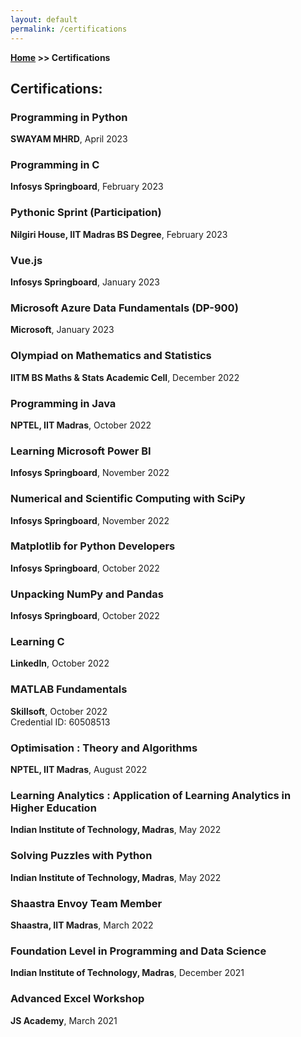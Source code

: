```yaml
---
layout: default
permalink: /certifications
---
```


**[Home](/) >> Certifications**

## Certifications:
<div class="card">
  <h3>Programming in Python</h3>
  <p><b>SWAYAM MHRD</b>, April 2023<br></p>
  <a href="https://drive.google.com/file/d/1_RJI8LP5t3_oBoQyDe4Li6ZysmctHOXc/view"><span class="card-link-spanner"></span></a>
</div>

<div class="card">
  <h3>Programming in C</h3>
  <p><b>Infosys Springboard</b>, February 2023<br></p>
  <a href="https://drive.google.com/file/d/1hNse7iZ8MbRmviZjRKhIhrEvb_TOQuEd/view"><span class="card-link-spanner"></span></a>
</div>

<div class="card">
  <h3>Pythonic Sprint (Participation)</h3>
  <p><b>Nilgiri House, IIT Madras BS Degree</b>, February 2023<br></p>
  <a href="https://drive.google.com/file/d/1foFILwdUGm_azBMJLpqPMnTvzo1WWL2_/view"><span class="card-link-spanner"></span></a>
</div>

<div class="card">
  <h3>Vue.js</h3>
  <p><b>Infosys Springboard</b>, January 2023<br></p>
  <a href="https://drive.google.com/file/d/1ZWWHZe_TMF0olBRCUj3rIplvvXmjn-hd/view?usp=sharing"><span class="card-link-spanner"></span></a>
</div>

<div class="card">
  <h3>Microsoft Azure Data Fundamentals (DP-900)</h3>
  <p><b>Microsoft</b>, January 2023<br></p>
  <a href="https://drive.google.com/file/d/1EiwDYXbL1D_9QSslXJn84oi5l5yGSwp9/view?usp=sharing"><span class="card-link-spanner"></span></a>
</div>

<div class="card">
  <h3>Olympiad on Mathematics and Statistics</h3>
  <p><b>IITM BS Maths & Stats Academic Cell</b>, December 2022<br></p>
  <a href="https://drive.google.com/file/d/1y4EdqbzlTSWZfiqy6t8o0-9BZCPNX8lU/view?usp=sharing"><span class="card-link-spanner"></span></a>
</div>

<div class="card">
  <h3>Programming in Java</h3>
  <p><b>NPTEL, IIT Madras</b>, October 2022<br></p>
  <a href="https://drive.google.com/file/d/1wI22rmpA37EgdS85yFgZ1iXCSYCyjC_H/view?usp=sharing"><span class="card-link-spanner"></span></a>
</div>

<div class="card">
  <h3>Learning Microsoft Power BI</h3>
  <p><b>Infosys Springboard</b>, November 2022</p>
  <a href="https://drive.google.com/file/d/1YhRQ2X_fdS0CgOtoG9siPSEgIdFhoJKK/view?usp=sharing"><span class="card-link-spanner"></span></a>
</div>

<div class="card">
  <h3>Numerical and Scientific Computing with SciPy</h3>
  <p><b>Infosys Springboard</b>, November 2022</p>
  <a href="https://drive.google.com/file/d/1jjO9c46MJTK3YxfSfs2_xnI4Ov20Jnd1/view?usp=sharing"><span class="card-link-spanner"></span></a>
</div>

<div class="card">
  <h3>Matplotlib for Python Developers</h3>
  <p><b>Infosys Springboard</b>, October 2022</p>
  <a href="https://drive.google.com/file/d/1-2YOWYwEcs2TFKKJVSFbQ80wFy7MIqfT/view?usp=sharing"><span class="card-link-spanner"></span></a>
</div>

<div class="card">
  <h3>Unpacking NumPy and Pandas</h3>
  <p><b>Infosys Springboard</b>, October 2022</p>
  <a href="https://drive.google.com/file/d/1TTNKi-qsWWx0EZHjQ54eMyKS45joWJzK/view?usp=sharing"><span class="card-link-spanner"></span></a>
</div>

<div class="card">
  <h3>Learning C</h3>
  <p><b>LinkedIn</b>, October 2022</p>
  <a href="https://www.linkedin.com/learning/certificates/4c2731e7cc4c762f1f56ebf111f96625be7ddea7eae65e79e3faa7d012058aab"><span class="card-link-spanner"></span></a>
</div>

<div class="card">
  <h3>MATLAB Fundamentals</h3>
  <p><b>Skillsoft</b>, October 2022<br>
  Credential ID: 60508513</p>
  <a href="https://skillsoft.digitalbadges.skillsoft.com/c19c8174-8a2e-41c5-b885-3cceefa2566a"><span class="card-link-spanner"></span></a>
</div>

<div class="card">
  <h3>Optimisation : Theory and Algorithms</h3>
  <p><b>NPTEL, IIT Madras</b>, August 2022</p>
  <a href="https://drive.google.com/file/d/1lMbDwwdVE11zBbGh25T35uMqhpOOVGT9/view?usp=sharing"><span class="card-link-spanner"></span></a>
</div>

<div class="card">
  <h3>Learning Analytics : Application of Learning Analytics in Higher Education</h3>
  <p><b>Indian Institute of Technology, Madras</b>, May 2022</p>
  <a href="https://drive.google.com/file/d/1ej7JmXw_lG-sK92oTlmgvga8tT5C1llv/view?usp=sharing"><span class="card-link-spanner"></span></a>
</div>

<div class="card">
  <h3>Solving Puzzles with Python</h3>
  <p><b>Indian Institute of Technology, Madras</b>, May 2022</p>
  <a href="https://drive.google.com/file/d/1MyjkDTftomN2J7t5iRT34uhRM65NTaV0/view?usp=sharing"><span class="card-link-spanner"></span></a>
</div>

<div class="card">
  <h3>Shaastra Envoy Team Member</h3>
  <p><b>Shaastra, IIT Madras</b>, March 2022</p>
  <a href="https://drive.google.com/file/d/10ubTxiq_MD4rfLb7P7JlXZxAoPnsd1qu/view?usp=sharing"><span class="card-link-spanner"></span></a>
</div>

<div class="card">
  <h3>Foundation Level in Programming and Data Science</h3>
  <p><b>Indian Institute of Technology, Madras</b>, December 2021<br></p>
  <a href="https://drive.google.com/file/d/1sPxlJ-zXIwQpu_CTl7rkdvbbwdc0yevM/view?usp=sharing"><span class="card-link-spanner"></span></a>
</div>

<div class="card">
  <h3>Advanced Excel Workshop</h3>
  <p><b>JS Academy</b>, March 2021</p>
  <a href="https://drive.google.com/file/d/1MS2Txvj2bc9InD-s62KKyDJIHhoklgaX/view?usp=sharing"><span class="card-link-spanner"></span></a>
</div>
